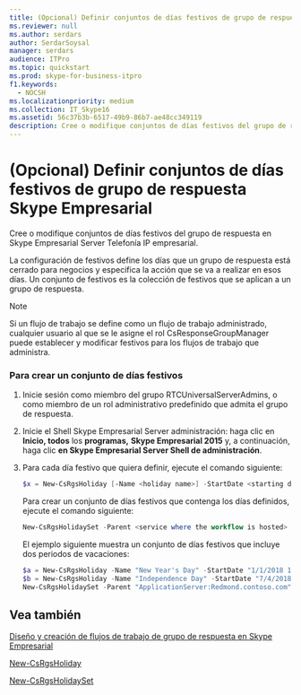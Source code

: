 ```yaml
---
title: (Opcional) Definir conjuntos de días festivos de grupo de respuesta Skype Empresarial
ms.reviewer: null
ms.author: serdars
author: SerdarSoysal
manager: serdars
audience: ITPro
ms.topic: quickstart
ms.prod: skype-for-business-itpro
f1.keywords:
  - NOCSH
ms.localizationpriority: medium
ms.collection: IT_Skype16
ms.assetid: 56c37b3b-6517-49b9-86b7-ae48cc349119
description: Cree o modifique conjuntos de días festivos del grupo de respuesta en Skype Empresarial Server Telefonía IP empresarial.
---
```


# <a name="optional-define-response-group-holiday-sets-in-skype-for-business"></a>(Opcional) Definir conjuntos de días festivos de grupo de respuesta Skype Empresarial
 
Cree o modifique conjuntos de días festivos del grupo de respuesta en Skype Empresarial Server Telefonía IP empresarial.
  
La configuración de festivos define los días que un grupo de respuesta está cerrado para negocios y especifica la acción que se va a realizar en esos días. Un conjunto de festivos es la colección de festivos que se aplican a un grupo de respuesta.
  
> [!NOTE]
> Si un flujo de trabajo se define como un flujo de trabajo administrado, cualquier usuario al que se le asigne el rol CsResponseGroupManager puede establecer y modificar festivos para los flujos de trabajo que administra. 
  
### <a name="to-create-a-holiday-set"></a>Para crear un conjunto de días festivos

1. Inicie sesión como miembro del grupo RTCUniversalServerAdmins, o como miembro de un rol administrativo predefinido que admita el grupo de respuesta.
    
2. Inicie el Shell Skype Empresarial Server administración: haga clic en **Inicio, todos** los **programas,** **Skype Empresarial 2015** y, a continuación, haga clic **en Skype Empresarial Server Shell de administración**.
    
3. Para cada día festivo que quiera definir, ejecute el comando siguiente:
    
   ```powershell
   $x = New-CsRgsHoliday [-Name <holiday name>] -StartDate <starting date of holiday> -EndDate <ending date of holiday>
   ```

    Para crear un conjunto de días festivos que contenga los días definidos, ejecute el comando siguiente:
    
   ```powershell
   New-CsRgsHolidaySet -Parent <service where the workflow is hosted> -Name <unique name for holiday set> -HolidayList <one or more holidays to be included in the holiday set>
   ```

    El ejemplo siguiente muestra un conjunto de días festivos que incluye dos periodos de vacaciones:
    
   ```powershell
   $a = New-CsRgsHoliday -Name "New Year's Day" -StartDate "1/1/2018 12:00 AM" -EndDate "1/2/2018 12:00 AM" 
   $b = New-CsRgsHoliday -Name "Independence Day" -StartDate "7/4/2018 12:00 AM" -EndDate "7/5/2018 12:00 AM" 
   New-CsRgsHolidaySet -Parent "ApplicationServer:Redmond.contoso.com" -Name "2018 Holidays" -HolidayList ($a, $b)
   ```

## <a name="see-also"></a>Vea también

[Diseño y creación de flujos de trabajo de grupo de respuesta en Skype Empresarial](designing-and-creating-response-group-workflows.md)

[New-CsRgsHoliday](/powershell/module/skype/new-csrgsholiday?view=skype-ps)

[New-CsRgsHolidaySet](/powershell/module/skype/new-csrgsholidayset?view=skype-ps)